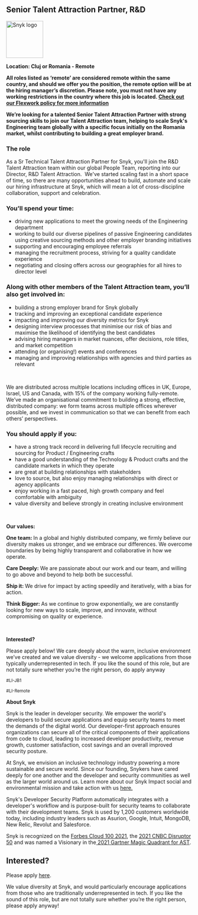 Senior Talent Attraction Partner, R&D
---

<img src="https://res.cloudinary.com/snyk/image/upload/v1537345894/press-kit/brand/logo-black.png" width="100" alt="Snyk logo" />

<p><strong>Location: Cluj or Romania - Remote</strong></p>
<p><strong>All roles listed as ‘remote’ are considered remote within the same country, and should we offer you the position, the remote option will be at the hiring manager’s discretion. Please note, you must not have any working restrictions in the country where this job is located. <a href="https://snyk.io/blog/introducing-flex-work-the-future-of-work-at-snyk/">Check out our Flexwork policy for more information</a></strong></p>
<p><strong>We’re looking for a talented Senior Talent Attraction Partner with strong sourcing skills to join our Talent Attraction team, helping to scale Snyk's Engineering team globally with a specific focus initially on the Romania market, whilst contributing to building a great employer brand.</strong></p>
<h3><strong>The role</strong></h3>
<p><span style="font-weight: 400;">As a Sr Technical Talent Attraction Partner for Snyk, you'll join the R&amp;D Talent Attraction team within our global People Team, reporting into our Director, R&amp;D Talent Attraction.&nbsp; We've started scaling fast in a short space of time, so there are many</span><span style="font-weight: 400;">&nbsp;opportunities ahead to build, automate and scale our hiring infrastructure at Snyk, which will mean a lot of cross-discipline collaboration, support and celebration. &nbsp;</span></p>
<h3><strong>You’ll spend your time:</strong></h3>
<ul>
<li style="font-weight: 400;"><span style="font-weight: 400;">driving new applications to meet the growing needs of the Engineering department&nbsp;</span></li>
<li style="font-weight: 400;"><span style="font-weight: 400;">working to build our diverse pipelines of passive Engineering candidates using creative sourcing methods and other employer branding initiatives</span></li>
<li style="font-weight: 400;"><span style="font-weight: 400;">supporting and encouraging employee referrals&nbsp;</span></li>
<li style="font-weight: 400;"><span style="font-weight: 400;">managing the recruitment process, striving for a quality candidate experience</span></li>
<li style="font-weight: 400;"><span style="font-weight: 400;">negotiating and closing offers across our geographies for all hires to director level</span></li>
</ul>
<h3><strong>Along with other members of the Talent Attraction team, you’ll also get involved in:</strong></h3>
<ul>
<li style="font-weight: 400;"><span style="font-weight: 400;">building a strong employer brand for Snyk globally</span></li>
<li style="font-weight: 400;"><span style="font-weight: 400;">tracking and improving an exceptional candidate experience</span></li>
<li style="font-weight: 400;"><span style="font-weight: 400;">impacting and improving our diversity metrics for Snyk</span></li>
<li style="font-weight: 400;"><span style="font-weight: 400;">designing interview processes that minimise our risk of bias and maximise the likelihood of identifying the best candidates </span></li>
<li style="font-weight: 400;"><span style="font-weight: 400;">advising hiring managers in market nuances, offer decisions, role titles, and market competition</span></li>
<li><span style="font-weight: 400;">attending (or organising!) events and conferences</span></li>
<li><span style="font-weight: 400;">managing and improving relationships with agencies and third parties as relevant</span></li>
</ul>
<p>&nbsp;</p>
<p><span style="font-weight: 400;">We are distributed across multiple locations including offices in UK, Europe, Israel, US and Canada, with 15% of the company working fully-remote. We’ve made an organisational commitment to building a strong, effective, distributed company: we form teams across multiple offices wherever possible, and we invest in communication so that we can benefit from each others’ perspectives.</span></p>
<h3><strong>You should apply if you:</strong></h3>
<ul>
<li style="font-weight: 400;"><span style="font-weight: 400;">have a strong track record in delivering full lifecycle recruiting and sourcing for Product / Engineering crafts&nbsp;</span></li>
<li style="font-weight: 400;"><span style="font-weight: 400;">have a good understanding of the Technology &amp; Product crafts and the candidate markets in which they operate</span></li>
<li style="font-weight: 400;"><span style="font-weight: 400;">are great at building relationships with stakeholders</span></li>
<li style="font-weight: 400;"><span style="font-weight: 400;">love to source, but also enjoy managing relationships with direct or agency applicants</span></li>
<li style="font-weight: 400;"><span style="font-weight: 400;">enjoy working in a fast paced, high growth company and feel comfortable with ambiguity </span></li>
<li style="font-weight: 400;"><span style="font-weight: 400;">value diversity and believe strongly in creating inclusive environment</span></li>
</ul>
<p>&nbsp;</p>
<p><strong>Our values:</strong></p>
<p><strong>One team: </strong><span style="font-weight: 400;">In a global and highly distributed company, we firmly believe our diversity makes us stronger, and we embrace our differences. We overcome boundaries by being highly transparent and collaborative in how we operate.</span></p>
<p><strong>Care Deeply:</strong><span style="font-weight: 400;"> We are passionate about our work and our team, and willing to go above and beyond to help both be successful.</span></p>
<p><strong>Ship it: </strong><span style="font-weight: 400;">We drive for impact by acting speedily and iteratively, with a bias for action.</span></p>
<p><strong>Think Bigger:&nbsp;</strong>As we continue to grow exponentially, we are constantly looking for new ways to scale, improve, and innovate, without compromising on quality or experience.</p>
<p>&nbsp;</p>
<p><strong>Interested?</strong></p>
<p><span style="font-weight: 400;">Please apply below! We care deeply about the warm, inclusive environment we’ve created and we value diversity - we welcome applications from those typically underrepresented in tech. If you like the sound of this role, but are not totally sure whether you’re the right person, do apply anyway</span></p>
<p><sub><span style="font-weight: 400;">#LI-JB1</span></sub></p>
<p><sub><span style="font-weight: 400;">#LI-Remote</span></sub></p><div class="content-conclusion"><p><strong>About Snyk</strong></p>
<p><span style="font-weight: 400;">Snyk is the leader in developer security. We empower the world's developers to build secure applications and equip security teams to meet the demands of the digital world. Our developer-first approach ensures organizations can secure all of the critical components of their applications from code to cloud, leading to increased developer productivity, revenue growth, customer satisfaction, cost savings and an overall improved security posture.&nbsp;</span></p>
<p><span style="font-weight: 400;">At Snyk, we envision an inclusive technology industry powering a more sustainable and secure world.</span> <span style="font-weight: 400;">Since our founding, Snykers have cared deeply for one another and the developer and security communities as well as the larger world around us. Learn more about our Snyk Impact social and environmental mission and take action with us </span><a href="https://snyk.io/about/snyk-impact/"><span style="font-weight: 400;">here.</span></a></p>
<p><span style="font-weight: 400;">Snyk's Developer Security Platform automatically integrates with a developer's workflow and is purpose-built for security teams to collaborate with their development teams. Snyk is used by 1,200 customers worldwide today, including industry leaders such as Asurion, Google, Intuit, MongoDB, New Relic, Revolut and Salesforce.</span></p>
<p><span style="font-weight: 400;">Snyk is recognized on the </span><a href="https://www.forbes.com/cloud100/#6f24b5ba5f94"><span style="font-weight: 400;">Forbes Cloud 100 2021</span></a><span style="font-weight: 400;">, the </span><a href="https://www.cnbc.com/2021/05/25/these-are-the-2021-cnbc-disruptor-50-companies.html"><span style="font-weight: 400;">2021 CNBC Disruptor 50</span></a><span style="font-weight: 400;"> and was named a Visionary in the</span><a href="https://snyk.io/blog/snyk-visionary-2021-gartner-magic-quadrant-for-ast/"><span style="font-weight: 400;"> 2021 Gartner Magic Quadrant for AST</span></a><span style="font-weight: 400;">.</span></p></div>

Interested?
---

Please apply [here](https://boards.greenhouse.io/snyk/jobs/5775151002#app).

We value diversity at Snyk, and would particularly encourage applications from those who are traditionally underrepresented in tech.
If you like the sound of this role, but are not totally sure whether you’re the right person, please apply anyway!
